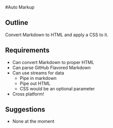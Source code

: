 #Auto Markup

## Outline
Convert Markdown to HTML and apply a CSS to it.

## Requirements
* Can convert Markdown to proper HTML
* Can parse GitHub Flavored Markdown
* Can use streams for data
	* Pipe in markdown
	* Pipe out HTML
	* CSS would be an optional parameter
* Cross platform!

## Suggestions
* None at the moment


	



